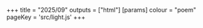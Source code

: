 +++
title = "2025/09"
outputs = ["html"]
[params]
    colour = "poem"
    pageKey = 'src/light.js'
+++

